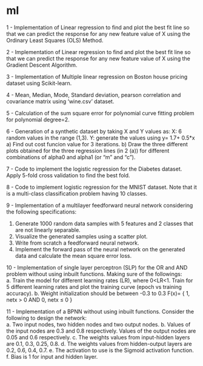 # ml

1 - Implementation of Linear regression to find and plot the best fit line so that we can predict the response for any new feature
value of X using the Ordinary Least Squares (OLS) Method.

2 - Implementation of Linear regression to find and plot the best fit line so that we can predict the response for any new feature
value of X using the Gradient Descent Algorithm.

3 - Implementation of Multiple linear regression on Boston house pricing dataset using Scikit-learn.

4 - Mean, Median, Mode, Standard deviation, pearson correlation and covariance matrix using ‘wine.csv’ dataset.

5 - Calculation of the sum square error for polynomial curve fitting problem for polynomial degree=2.

6 - Generation of a synthetic dataset by taking X and Y values as:
    X: 6 random values in the range (1,3).
    Y: generate the values using y= 1.7+ 0.5*x
        a) Find out cost funcion value for 3 iterations.
        b) Draw the three different plots obtained for the three  regression lines (in 2 (a)) for different combinations of alpha0 and alpha1 (or “m” and “c”). 

7 - Code to implement the logistic regression for the Diabetes dataset. Apply 5-fold cross validation to find the best fold. 

8 - Code to implement logistic regression for the MNIST dataset. Note that it is a multi-class classification problem having 10 classes. 

9 - Implementation of a multilayer feedforward neural network considering the following specifications:
  1. Generate 1000 random data samples with 5 features and 2 classes that are not linearly separable. 
  2. Visualize the generated samples using a scatter plot. 
  3. Write from scratch a feedforward neural network.
  4. Implement the forward pass of the neural network on the generated data and calculate the mean square error loss. 

10 - Implementation of single layer perceptron (SLP) for the OR and AND problem without using inbuilt functions.
      Making sure of the followings:                                    
        a. Train the model for different learning rates (LR), where 0<LR<1. Train for 5 different learning rates and plot the training curve (epoch vs training                   accuracy).
        b. Weight initialization should be between -0.3 to 0.3
            F(x)= { 1, netx > 0 AND 0,  netx ≤ 0 }
            
11 - Implementation of a BPNN without using inbuilt functions. 
      Consider the following to design the network:                                                                     
        a. Two input nodes, two hidden nodes and two output nodes. 
        b. Values of the input nodes are 0.3 and 0.8 respectively.  Values of the output nodes are 0.05 and 0.6 respectively. 
        c. The weights values from input-hidden layers are 0.1, 0.3, 0.25, 0.8.
        d. The weights values from hidden-output layers are 0.2, 0.6, 0.4, 0.7.
        e. The activation to use is the Sigmoid activation function. 
        f. Bias is 1 for input and hidden layer. 
